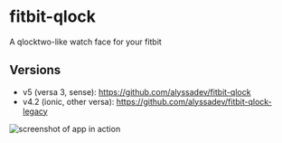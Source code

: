 fitbit-qlock
============

A qlocktwo-like watch face for your fitbit

Versions
--------
* v5 (versa 3, sense): https://github.com/alyssadev/fitbit-qlock
* v4.2 (ionic, other versa): https://github.com/alyssadev/fitbit-qlock-legacy

![screenshot of app in action](https://media.discordapp.net/attachments/410292838149128193/772015815431553044/unknown.png)
